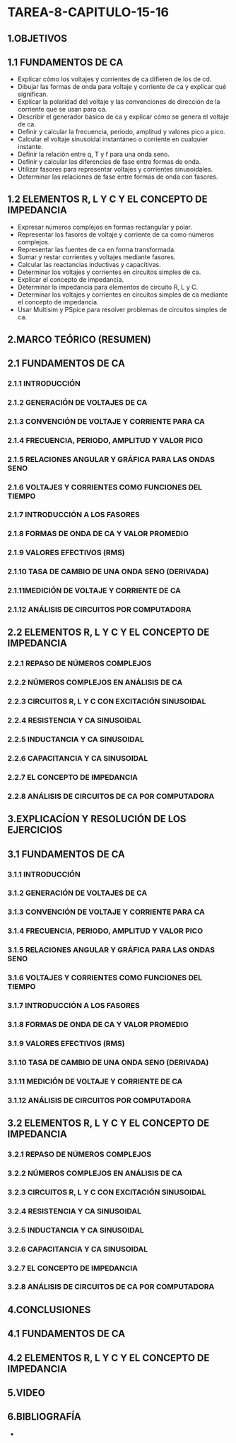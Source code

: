 # TAREA-8-CAPITULO-15-16
## 1.OBJETIVOS
## 1.1 FUNDAMENTOS DE CA 
- Explicar cómo los voltajes y corrientes de ca difieren de los de cd.
- Dibujar las formas de onda para voltaje y corriente de ca y explicar qué significan.
- Explicar la polaridad del voltaje y las convenciones de dirección de la corriente que se usan para ca.
- Describir el generador básico de ca y explicar cómo se genera el voltaje de ca.
- Definir y calcular la frecuencia, periodo, amplitud y valores pico a pico.
- Calcular el voltaje sinusoidal instantáneo o corriente en cualquier instante.
- Definir la relación entre q, T y f para una onda seno.
- Definir y calcular las diferencias de fase entre formas de onda.
- Utilizar fasores para representar voltajes y corrientes sinusoidales.
- Determinar las relaciones de fase entre formas de onda con fasores.
## 1.2 ELEMENTOS R, L Y C Y EL CONCEPTO DE IMPEDANCIA 
- Expresar números complejos en formas rectangular y polar.
- Representar los fasores de voltaje y corriente de ca como números complejos.
- Representar las fuentes de ca en forma transformada.
- Sumar y restar corrientes y voltajes mediante fasores.
- Calcular las reactancias inductivas y capacitivas.
- Determinar los voltajes y corrientes en circuitos simples de ca.
- Explicar el concepto de impedancia.
- Determinar la impedancia para elementos de circuito R, L y C.
- Determinar los voltajes y corrientes en circuitos simples de ca mediante
el concepto de impedancia.
- Usar Multisim y PSpice para resolver problemas de circuitos simples de ca.
## 2.MARCO TEÓRICO (RESUMEN)
## 2.1 FUNDAMENTOS DE CA 
### 2.1.1 INTRODUCCIÓN 
### 2.1.2 GENERACIÓN DE VOLTAJES DE CA 
### 2.1.3 CONVENCIÓN DE VOLTAJE Y CORRIENTE PARA CA 
### 2.1.4 FRECUENCIA, PERIODO, AMPLITUD Y VALOR PICO 
### 2.1.5  RELACIONES ANGULAR Y GRÁFICA PARA LAS ONDAS SENO 
### 2.1.6 VOLTAJES Y CORRIENTES COMO FUNCIONES DEL TIEMPO 
### 2.1.7 INTRODUCCIÓN A LOS FASORES 
### 2.1.8 FORMAS DE ONDA DE CA Y VALOR PROMEDIO 
### 2.1.9  VALORES EFECTIVOS (RMS) 
### 2.1.10 TASA DE CAMBIO DE UNA ONDA SENO (DERIVADA) 
### 2.1.11MEDICIÓN DE VOLTAJE Y CORRIENTE DE CA 
### 2.1.12  ANÁLISIS DE CIRCUITOS POR COMPUTADORA
## 2.2 ELEMENTOS R, L Y C Y EL CONCEPTO DE IMPEDANCIA 
### 2.2.1  REPASO DE NÚMEROS COMPLEJOS 
### 2.2.2 NÚMEROS COMPLEJOS EN ANÁLISIS DE CA 
### 2.2.3 CIRCUITOS R, L Y C CON EXCITACIÓN SINUSOIDAL 
### 2.2.4 RESISTENCIA Y CA SINUSOIDAL 
### 2.2.5 INDUCTANCIA Y CA SINUSOIDAL 
### 2.2.6 CAPACITANCIA Y CA SINUSOIDAL 
### 2.2.7 EL CONCEPTO DE IMPEDANCIA 
### 2.2.8 ANÁLISIS DE CIRCUITOS DE CA POR COMPUTADORA
## 3.EXPLICACÍON Y RESOLUCIÓN DE LOS EJERCICIOS
## 3.1 FUNDAMENTOS DE CA 
### 3.1.1 INTRODUCCIÓN 
### 3.1.2 GENERACIÓN DE VOLTAJES DE CA 
### 3.1.3 CONVENCIÓN DE VOLTAJE Y CORRIENTE PARA CA 
### 3.1.4 FRECUENCIA, PERIODO, AMPLITUD Y VALOR PICO 
### 3.1.5 RELACIONES ANGULAR Y GRÁFICA PARA LAS ONDAS SENO 
### 3.1.6 VOLTAJES Y CORRIENTES COMO FUNCIONES DEL TIEMPO 
### 3.1.7 INTRODUCCIÓN A LOS FASORES 
### 3.1.8 FORMAS DE ONDA DE CA Y VALOR PROMEDIO 
### 3.1.9 VALORES EFECTIVOS (RMS) 
### 3.1.10 TASA DE CAMBIO DE UNA ONDA SENO (DERIVADA) 
### 3.1.11 MEDICIÓN DE VOLTAJE Y CORRIENTE DE CA 
### 3.1.12 ANÁLISIS DE CIRCUITOS POR COMPUTADORA
## 3.2 ELEMENTOS R, L Y C Y EL CONCEPTO DE IMPEDANCIA 
### 3.2.1 REPASO DE NÚMEROS COMPLEJOS 
### 3.2.2 NÚMEROS COMPLEJOS EN ANÁLISIS DE CA 
### 3.2.3 CIRCUITOS R, L Y C CON EXCITACIÓN SINUSOIDAL 
### 3.2.4 RESISTENCIA Y CA SINUSOIDAL 
### 3.2.5 INDUCTANCIA Y CA SINUSOIDAL 
### 3.2.6 CAPACITANCIA Y CA SINUSOIDAL 
### 3.2.7 EL CONCEPTO DE IMPEDANCIA 
### 3.2.8 ANÁLISIS DE CIRCUITOS DE CA POR COMPUTADORA
## 4.CONCLUSIONES
## 4.1 FUNDAMENTOS DE CA 
## 4.2 ELEMENTOS R, L Y C Y EL CONCEPTO DE IMPEDANCIA 
## 5.VIDEO
## 6.BIBLIOGRAFÍA
- 
